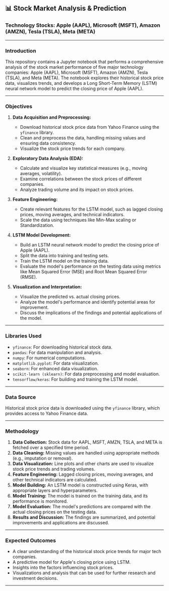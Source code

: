 ## 📊 Stock Market Analysis & Prediction

### Technology Stocks: Apple (AAPL), Microsoft (MSFT), Amazon (AMZN), Tesla (TSLA), Meta (META)

---

### Introduction

This repository contains a Jupyter notebook that performs a comprehensive analysis of the stock market performance of five major technology companies: Apple (AAPL), Microsoft (MSFT), Amazon (AMZN), Tesla (TSLA), and Meta (META). The notebook explores their historical stock price data, visualizes trends, and develops a Long Short-Term Memory (LSTM) neural network model to predict the closing price of Apple (AAPL).

---

### Objectives

1.  **Data Acquisition and Preprocessing:**
    * Download historical stock price data from Yahoo Finance using the `yfinance` library.
    * Clean and preprocess the data, handling missing values and ensuring data consistency.
    * Visualize the stock price trends for each company.

2.  **Exploratory Data Analysis (EDA):**
    * Calculate and visualize key statistical measures (e.g., moving averages, volatility).
    * Examine correlations between the stock prices of different companies.
    * Analyze trading volume and its impact on stock prices.

3.  **Feature Engineering:**
    * Create relevant features for the LSTM model, such as lagged closing prices, moving averages, and technical indicators.
    * Scale the data using techniques like Min-Max scaling or Standardization.

4.  **LSTM Model Development:**
    * Build an LSTM neural network model to predict the closing price of Apple (AAPL).
    * Split the data into training and testing sets.
    * Train the LSTM model on the training data.
    * Evaluate the model's performance on the testing data using metrics like Mean Squared Error (MSE) and Root Mean Squared Error (RMSE).

5.  **Visualization and Interpretation:**
    * Visualize the predicted vs. actual closing prices.
    * Analyze the model's performance and identify potential areas for improvement.
    * Discuss the implications of the findings and potential applications of the model.

---

### Libraries Used

* `yfinance`: For downloading historical stock data.
* `pandas`: For data manipulation and analysis.
* `numpy`: For numerical computations.
* `matplotlib.pyplot`: For data visualization.
* `seaborn`: For enhanced data visualization.
* `scikit-learn (sklearn)`: For data preprocessing and model evaluation.
* `tensorflow/keras`: For building and training the LSTM model.

---

### Data Source

Historical stock price data is downloaded using the `yfinance` library, which provides access to Yahoo Finance data.

---

### Methodology

1.  **Data Collection:** Stock data for AAPL, MSFT, AMZN, TSLA, and META is fetched over a specified time period.
2.  **Data Cleaning:** Missing values are handled using appropriate methods (e.g., imputation or removal).
3.  **Data Visualization:** Line plots and other charts are used to visualize stock price trends and trading volumes.
4.  **Feature Engineering:** Lagged closing prices, moving averages, and other technical indicators are calculated.
5.  **Model Building:** An LSTM model is constructed using Keras, with appropriate layers and hyperparameters.
6.  **Model Training:** The model is trained on the training data, and its performance is monitored.
7.  **Model Evaluation:** The model's predictions are compared with the actual closing prices on the testing data.
8.  **Results and Discussion:** The findings are summarized, and potential improvements and applications are discussed.

---

### Expected Outcomes

* A clear understanding of the historical stock price trends for major tech companies.
* A predictive model for Apple's closing price using LSTM.
* Insights into the factors influencing stock prices.
* Visualizations and analysis that can be used for further research and investment decisions.

---

